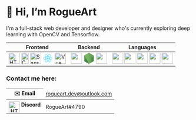 # 👋 Hi, I’m RogueArt

I'm a full-stack web developer and designer who's currently exploring deep learning with OpenCV and Tensorflow.

<table>
  <thead>
    <tr>
      <th>Frontend</th>
      <th>Backend</th>
      <th>Languages</th>
    </tr>
  </thead>
<tbody>
  <tr>
    <td>
      <img title="HTML5" src="https://upload.wikimedia.org/wikipedia/commons/thumb/6/61/HTML5_logo_and_wordmark.svg/512px-HTML5_logo_and_wordmark.svg.png" width="30px" height="30px"></img> 
      <img title="CSS3" src="https://upload.wikimedia.org/wikipedia/commons/thumb/d/d5/CSS3_logo_and_wordmark.svg/1200px-CSS3_logo_and_wordmark.svg.png" width="20px" height="30px"></img> 
      <img title="Sass" src="https://upload.wikimedia.org/wikipedia/commons/thumb/9/96/Sass_Logo_Color.svg/2560px-Sass_Logo_Color.svg.png" width="30px" height="30px"></img> 
      <img title="React" src="https://raw.githubusercontent.com/github/explore/80688e429a7d4ef2fca1e82350fe8e3517d3494d/topics/react/react.png" width="30px" height="30px"></img> 
      <img title="Vue" src="https://cdn.iconscout.com/icon/free/png-512/vue-282497.png" width="30px" height="30px"></img>   
    </td>
  <td>
    <img src="https://img.icons8.com/color/50/000000/mongodb.png" width="30px" height="30px"></img>
    <img src="https://raw.githubusercontent.com/github/explore/80688e429a7d4ef2fca1e82350fe8e3517d3494d/topics/nodejs/nodejs.png" width="30px" height="30px"></img>
    <img src="https://user-images.githubusercontent.com/24623425/36042969-f87531d4-0d8a-11e8-9dee-e87ab8c6a9e3.png" width="30px" height="30px"></img>
</td>
<td>
    <img src="https://raw.githubusercontent.com/jmnote/z-icons/master/svg/javascript.svg" width="30px" height="30px"></img>
    <img src="https://www.rust-lang.org/logos/rust-logo-512x512.png" width="30px" height="30px"></img>
    <img src="https://raw.githubusercontent.com/jmnote/z-icons/master/svg/python.svg" width="30px" height="30px"></img>
    <img src="https://raw.githubusercontent.com/jmnote/z-icons/master/svg/c.svg" width="30px" height="30px"></img>
    <img src="https://raw.githubusercontent.com/jmnote/z-icons/master/svg/cpp.svg" width="30px" height="30px"></img>
</td>
</tr>
</tbody>
</table>

### Contact me here:
<table>
  <thead>
    <tr>
      <th>✉️ Email</th>
      <td><a href="mailto:rogueart.dev@outlook.com">rogueart.dev@outlook.com</a></td>
    </tr>
  </thead>
  <tbody>
    <tr>
      <th><img align="top" title="HTML5" src="https://cdn.iconscout.com/icon/free/png-512/discord-3-569463.png" width="30px" height="30px"> Discord</img></th>
      <td>RogueArt#4790</td>
    </tr>
  </tbody>
</table>



<!-- 
## 📈 Stats
<p>
  <img src="https://github-readme-stats.vercel.app/api?username=RogueArt" />
</p>


## Contact me here:
- ✉️ Email</a> - rogueart.dev@outlook.com
- <img title="HTML5" src="https://cdn.iconscout.com/icon/free/png-512/discord-3-569463.png" width="20px" height="20px"></img> Discord - RogueArt#4790
-->


<!-- ## 💻 Tech Stack
| Frontend  | Backend | Languages |
| ------------- | ------------- | ------------- |
|  | <img src="https://raw.githubusercontent.com/github/explore/80688e429a7d4ef2fca1e82350fe8e3517d3494d/topics/nodejs/nodejs.png" width="30px" height="30px"></img> <img src="https://img.icons8.com/color/50/000000/mongodb.png" width="30px" height="30px"></img> <img src="https://user-images.githubusercontent.com/24623425/36042969-f87531d4-0d8a-11e8-9dee-e87ab8c6a9e3.png" width="30px" height="30px"></img> | <img src="https://raw.githubusercontent.com/jmnote/z-icons/master/svg/javascript.svg" width="30px" height="30px"></img> <img src="https://www.rust-lang.org/logos/rust-logo-512x512.png" width="30px" height="30px"></img> <img src="https://raw.githubusercontent.com/jmnote/z-icons/master/svg/python.svg" width="30px" height="30px"></img> <img src="https://raw.githubusercontent.com/jmnote/z-icons/master/svg/c.svg" width="30px" height="30px"></img> <img src="https://raw.githubusercontent.com/jmnote/z-icons/master/svg/cpp.svg" width="30px" height="30px"></img>
 -->
  

<!-- [![RogueArt's GitHub stats]()](https://github.com/RogueArt/github-readme-stats)
[![willianrod's wakatime stats](https://github-readme-stats.vercel.app/api/wakatime?username=willianrod)](https://github.com/anuraghazra/github-readme-stats) -->
